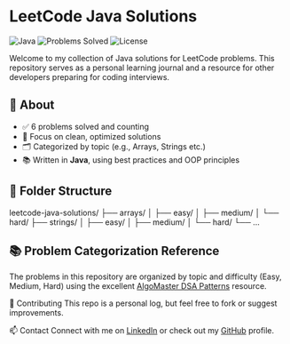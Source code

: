 # LeetCode Java Solutions
![Java](https://img.shields.io/badge/language-Java-blue)
![Problems Solved](https://img.shields.io/badge/problems_solved-45-orange)
![License](https://img.shields.io/badge/license-MIT-green)

Welcome to my collection of Java solutions for LeetCode problems. This repository serves as a personal learning journal and a resource for other developers preparing for coding interviews.

## 🚀 About
- ✅ 6 problems solved and counting
- 🧠 Focus on clean, optimized solutions
- 🗂 Categorized by topic (e.g., Arrays, Strings etc.)
- 📚 Written in **Java**, using best practices and OOP principles

## 📁 Folder Structure
leetcode-java-solutions/
├── arrays/
│   ├── easy/
│   ├── medium/
│   └── hard/
├── strings/
│   ├── easy/
│   ├── medium/
│   └── hard/
└── ...

## 📚 Problem Categorization Reference

The problems in this repository are organized by topic and difficulty (Easy, Medium, Hard) using the excellent [AlgoMaster DSA Patterns](https://algomaster.io/practice/dsa-patterns) resource.

🤝 Contributing
This repo is a personal log, but feel free to fork or suggest improvements.

📫 Contact
Connect with me on [LinkedIn](https://www.linkedin.com/in/preethy-krishnamoorthy/) or check out my [GitHub](https://github.com/pkrish7/) profile.
